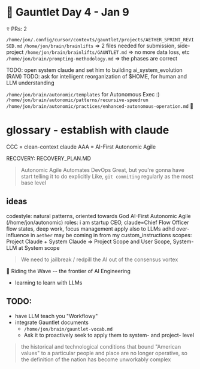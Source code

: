 # 🚀 Gauntlet Day 4 - Jan 9

☦️ PRs: 2

`/home/jon/.config/cursor/contexts/gauntlet/projects/AETHER_SPRINT_REVISED.md`
`/home/jon/brain/brainlifts` => 2 files needed for submission, side-project
`/home/jon/brain/brainlifts/GAUNTLET.md` => no more data loss, etc
`/home/jon/brain/prompting-methodology.md` => the phases are correct

TODO: open system claude and set him to building ai_system_evolution (RAM)
TODO: ask for intelligent reorganization of $HOME, for human and LLM understanding

`/home/jon/brain/autonomic/templates` for Autonomous Exec :)
`/home/jon/brain/autonomic/patterns/recursive-speedrun`
`/home/jon/brain/autonomic/practices/enhanced-autonomous-operation.md` 🔑

# glossary - establish with claude
CCC = clean-context claude 
AAA = AI-First Autonomic Agile

RECOVERY: RECOVERY_PLAN.MD
> Autonomic Agile Automates DevOps
Great, but you're gonna have start telling it to do explicitly
Like, `git commiting` regularly as the most base level

## ideas
codestyle: natural patterns, oriented towards God
AI-First Autonomic Agile (/home/jon/autonomic)
roles: i am startup CEO, claude=Chief Flow Officer
flow states, deep work, focus management apply also to LLMs
adhd over-influence in `aether` may be coming in from my custom_instructions
scopes: Project Claude + System Claude => Project Scope and User Scope, System-LLM at System scope

> We need to jailbreak / redpill the AI out of the consensus vortex

🌊 Riding the Wave -- the frontier of AI Engineering
  + learning to learn with LLMs


## TODO:
- have LLM teach you "Workflowy"
- integrate Gauntlet documents
  + `/home/jon/brain/gauntlet-vocab.md`
  + Ask it to proactively seek to apply them to system- and project- level


> the historical and technological conditions that bound "American values" to a particular people and place are no longer operative, so the definition of the nation has become unworkably complex
